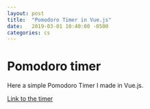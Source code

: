 ```yaml
---
layout: post
title:  "Pomodoro Timer in Vue.js"
date:   2019-03-01 10:40:00 -0500
categories: cs
---
```


# Pomodoro timer

Here a simple Pomodoro Timer I made in Vue.js.

[Link to the timer](https://willguimont.github.io/Pomodoro/)
